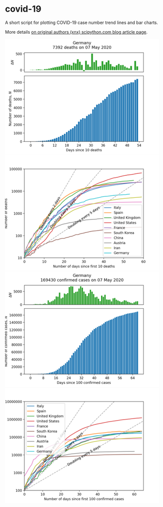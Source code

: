 # covid-19
A short script for plotting COVID-19 case number trend lines and bar charts.

More details [on original authors (xnx) scipython.com blog article page](https://scipython.com/blog/plotting-covid-19-case-growth-charts/).

![COVID-19 death data for Germany](imgdir/germany-20200508-deaths.png)
![COVID-19 death trends for 10 countries](imgdir/country-comparison-20200508-deaths.png)
![COVID-19 case data for Germany](imgdir/germany-20200508-cases.png)
![COVID-19 case trends for 10 countries](imgdir/country-comparison-20200508-cases.png)
